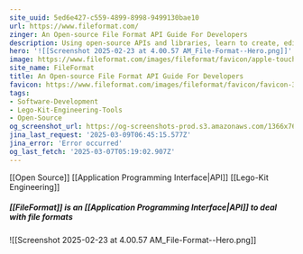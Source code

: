 ```yaml
---
site_uuid: 5ed6e427-c559-4899-8998-9499130bae10
url: https://www.fileformat.com/
zinger: An Open-source File Format API Guide For Developers
description: Using open-source APIs and libraries, learn to create, edit, convert, and manipulate PDF, 3D, CAD, Spreadsheet, image, & other file formats with examples.
hero: '![[Screenshot 2025-02-23 at 4.00.57 AM_File-Format--Hero.png]]'
image: https://www.fileformat.com/images/fileformat/favicon/apple-touch-icon.png
site_name: FileFormat
title: An Open-source File Format API Guide For Developers
favicon: https://www.fileformat.com/images/fileformat/favicon/favicon-32x32.png
tags:
- Software-Development
- Lego-Kit-Engineering-Tools
- Open-Source
og_screenshot_url: https://og-screenshots-prod.s3.amazonaws.com/1366x768/80/false/42a3effc7bfcdde193ae1136f7c2b2af78d0b58e4216bd925a5e25db40fb24ee.jpeg
jina_last_request: '2025-03-09T06:45:15.577Z'
jina_error: 'Error occurred'
og_last_fetch: '2025-03-07T05:19:02.907Z'
---
```

[[Open Source]] [[Application Programming Interface|API]]
[[Lego-Kit Engineering]]

##### [[FileFormat]] is an [[Application Programming Interface|API]] to deal with file formats
![[Screenshot 2025-02-23 at 4.00.57 AM_File-Format--Hero.png]]


